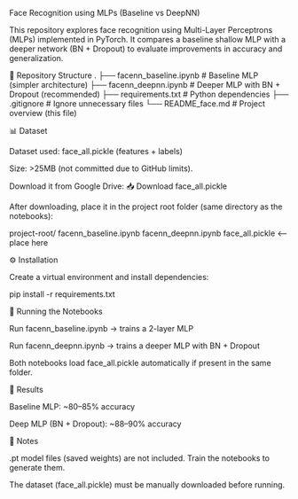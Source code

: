 Face Recognition using MLPs (Baseline vs DeepNN)

This repository explores face recognition using Multi-Layer Perceptrons (MLPs) implemented in PyTorch.
It compares a baseline shallow MLP with a deeper network (BN + Dropout) to evaluate improvements in accuracy and generalization.

📂 Repository Structure
.
├── facenn_baseline.ipynb   # Baseline MLP (simpler architecture)
├── facenn_deepnn.ipynb     # Deeper MLP with BN + Dropout (recommended)
├── requirements.txt        # Python dependencies
├── .gitignore              # Ignore unnecessary files
└── README_face.md          # Project overview (this file)

📊 Dataset

Dataset used: face_all.pickle (features + labels)

Size: >25MB (not committed due to GitHub limits).

Download it from Google Drive: 📥 Download face_all.pickle

After downloading, place it in the project root folder (same directory as the notebooks):

project-root/
    facenn_baseline.ipynb
    facenn_deepnn.ipynb
    face_all.pickle   <-- place here

⚙️ Installation

Create a virtual environment and install dependencies:

pip install -r requirements.txt

🚀 Running the Notebooks

Run facenn_baseline.ipynb → trains a 2-layer MLP

Run facenn_deepnn.ipynb → trains a deeper MLP with BN + Dropout

Both notebooks load face_all.pickle automatically if present in the same folder.

📝 Results

Baseline MLP: ~80–85% accuracy

Deep MLP (BN + Dropout): ~88–90% accuracy

📌 Notes

.pt model files (saved weights) are not included. Train the notebooks to generate them.

The dataset (face_all.pickle) must be manually downloaded before running.
